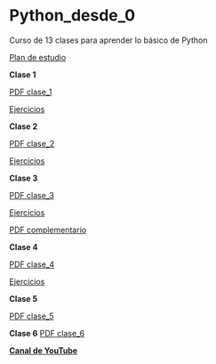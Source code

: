 # Python_desde_0
Curso de 13 clases para aprender lo básico de Python

[Plan de estudio](https://drive.google.com/file/d/1EcJIR2Thrh3vF5IuI7u8ccj7w0Kv7Mea/view?usp=share_link)

**Clase 1**

[PDF clase_1](https://drive.google.com/file/d/18TIwVBpjpMtgXBjOEfUI78UPpER0CcrL/view?usp=share_link)

[Ejercicios](https://drive.google.com/drive/folders/1Q108NvIzJuhuDIluqQuCMEq1_EIaGoWd?usp=share_link)

**Clase 2**

[PDF clase_2](https://drive.google.com/file/d/1FkuVoQS3lMrbT6_0WeCBKDNi-24Zc_wi/view?usp=share_link)

[Ejercicios](https://drive.google.com/drive/folders/1ItiNLcneJdf3ysfDs9bsBF2b217jkZml?usp=share_link)

**Clase 3**

[PDF clase_3](https://drive.google.com/file/d/14SyTBvzfNKLmj3E_4-GYb-6vzUw3XiYP/view?usp=sharing)

[Ejercicios](https://drive.google.com/drive/folders/1jpaPEmq2CqZ_nfsoofMyRn-om-rJGcmb?usp=sharing)

[PDF complementario](https://drive.google.com/file/d/1ItcJ-xtmJJjNSsn4KvJDaBH9EL1tByLN/view?usp=sharing)

**Clase 4**

[PDF clase_4](https://drive.google.com/file/d/1FSBhO4G0ti_UUwiwa00lxfSEcJB8kfru/view?usp=share_link)

[Ejercicios](https://drive.google.com/drive/folders/1t61a-IwLCveiO31MPTqWyLKYHpYDFAZ_?usp=share_link)

**Clase 5**

[PDF clase_5](https://drive.google.com/file/d/1doQlfVZFvOaYOAxNg7gOBL-cElzqDdMj/view?usp=share_link)

**Clase 6**
[PDF clase_6](https://drive.google.com/drive/folders/100sISTyYccqK7qYyCZlFqyFi2L26Q27X?usp=share_link)


**[Canal de YouTube](https://www.youtube.com/channel/UCha7oR79ruIat2t5VDzacoQ)**

